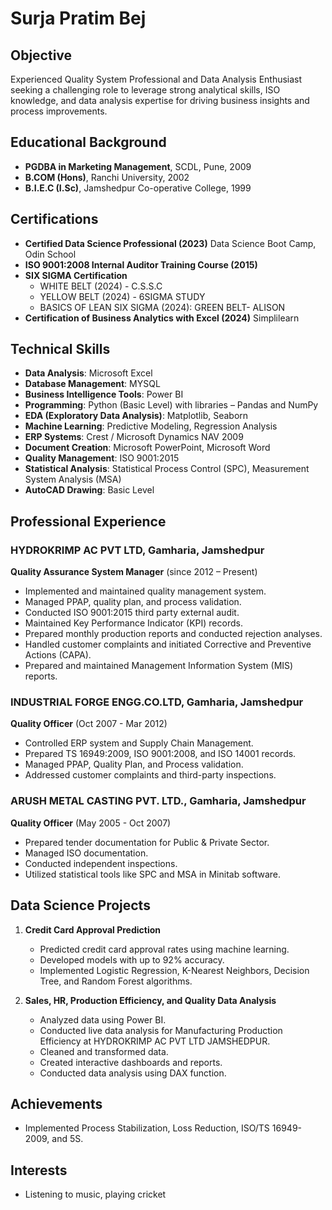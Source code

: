 # Surja Pratim Bej

## Objective
Experienced Quality System Professional and Data Analysis Enthusiast seeking a challenging role to leverage strong analytical skills, ISO knowledge, and data analysis expertise for driving business insights and process improvements.

## Educational Background
- **PGDBA in Marketing Management**, SCDL, Pune, 2009
- **B.COM (Hons)**, Ranchi University, 2002
- **B.I.E.C (I.Sc)**, Jamshedpur Co-operative College, 1999

## Certifications
- **Certified Data Science Professional (2023)**
  Data Science Boot Camp, Odin School
- **ISO 9001:2008 Internal Auditor Training Course (2015)**
- **SIX SIGMA Certification**
  - WHITE BELT (2024) - C.S.S.C
  - YELLOW BELT (2024) - 6SIGMA STUDY
  - BASICS OF LEAN SIX SIGMA (2024): GREEN BELT- ALISON
- **Certification of Business Analytics with Excel (2024)**
  Simplilearn

## Technical Skills
- **Data Analysis**: Microsoft Excel
- **Database Management**: MYSQL
- **Business Intelligence Tools**: Power BI
- **Programming**: Python (Basic Level) with libraries – Pandas and NumPy
- **EDA (Exploratory Data Analysis)**: Matplotlib, Seaborn
- **Machine Learning**: Predictive Modeling, Regression Analysis
- **ERP Systems**: Crest / Microsoft Dynamics NAV 2009
- **Document Creation**: Microsoft PowerPoint, Microsoft Word
- **Quality Management**: ISO 9001:2015
- **Statistical Analysis**: Statistical Process Control (SPC), Measurement System Analysis (MSA)
- **AutoCAD Drawing**: Basic Level

## Professional Experience
### HYDROKRIMP AC PVT LTD, Gamharia, Jamshedpur
**Quality Assurance System Manager** (since 2012 – Present)
- Implemented and maintained quality management system.
- Managed PPAP, quality plan, and process validation.
- Conducted ISO 9001:2015 third party external audit.
- Maintained Key Performance Indicator (KPI) records.
- Prepared monthly production reports and conducted rejection analyses.
- Handled customer complaints and initiated Corrective and Preventive Actions (CAPA).
- Prepared and maintained Management Information System (MIS) reports.

### INDUSTRIAL FORGE ENGG.CO.LTD, Gamharia, Jamshedpur
**Quality Officer** (Oct 2007 - Mar 2012)
- Controlled ERP system and Supply Chain Management.
- Prepared TS 16949:2009, ISO 9001:2008, and ISO 14001 records.
- Managed PPAP, Quality Plan, and Process validation.
- Addressed customer complaints and third-party inspections.

### ARUSH METAL CASTING PVT. LTD., Gamharia, Jamshedpur
**Quality Officer** (May 2005 - Oct 2007)
- Prepared tender documentation for Public & Private Sector.
- Managed ISO documentation.
- Conducted independent inspections.
- Utilized statistical tools like SPC and MSA in Minitab software.

## Data Science Projects
1. **Credit Card Approval Prediction**
   - Predicted credit card approval rates using machine learning.
   - Developed models with up to 92% accuracy.
   - Implemented Logistic Regression, K-Nearest Neighbors, Decision Tree, and Random Forest algorithms.
   
2. **Sales, HR, Production Efficiency, and Quality Data Analysis**
   - Analyzed data using Power BI.
   - Conducted live data analysis for Manufacturing Production Efficiency at HYDROKRIMP AC PVT LTD JAMSHEDPUR.
   - Cleaned and transformed data.
   - Created interactive dashboards and reports.
   - Conducted data analysis using DAX function.

## Achievements
- Implemented Process Stabilization, Loss Reduction, ISO/TS 16949-2009, and 5S.

## Interests
- Listening to music, playing cricket

